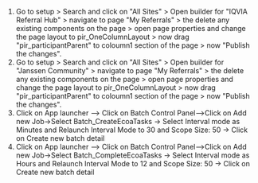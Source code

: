 1. Go to setup > Search and click on "All Sites" > Open builder for "IQVIA Referral Hub" > navigate to page "My Referrals" > the delete any existing components on the page > open page properties and change the page layout to pir_OneColumnLayout > now drag "pir_participantParent" to coloumn1 section of the page > now "Publish the changes".
2. Go to setup > Search and click on "All Sites" > Open builder for "Janssen Community" > navigate to page "My Referrals" > the delete any existing components on the page > open page properties and change the page layout to pir_OneColumnLayout > now drag "pir_participantParent" to coloumn1 section of the page > now "Publish the changes".
3. Click on App launcher --> Click on Batch Control Panel-->Click on Add new Job->Select Batch_CreateEcoaTasks -> Select Interval mode as Minutes and Relaunch Interval Mode to 30 and Scope Size: 50 -> Click on Create new batch detail
4. Click on App launcher --> Click on Batch Control Panel-->Click on Add new Job->Select Batch_CompleteEcoaTasks -> Select Interval mode as Hours and Relaunch Interval Mode to 12 and Scope Size: 50 -> Click on Create new batch detail
